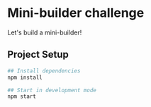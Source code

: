# Mini-builder challenge

Let's build a mini-builder!

## Project Setup

```sh
## Install dependencies
npm install

## Start in development mode
npm start
```
